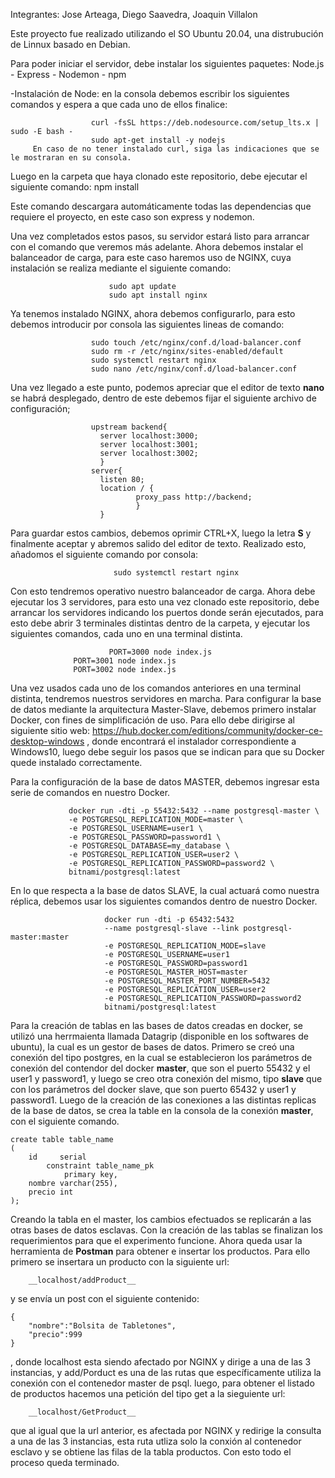 Integrantes: Jose Arteaga, Diego Saavedra, Joaquin  Villalon


Este proyecto fue realizado utilizando el SO Ubuntu 20.04, una distrubución de Linnux basado en Debian.

Para poder iniciar el servidor, debe instalar los siguientes paquetes: Node.js - Express - Nodemon - npm

-Instalación de Node: en la consola debemos escribir los siguientes comandos y espera a que cada uno de ellos finalice: 
        
                      curl -fsSL https://deb.nodesource.com/setup_lts.x | sudo -E bash -
                      sudo apt-get install -y nodejs
         En caso de no tener instalado curl, siga las indicaciones que se le mostraran en su consola.
         
Luego en la carpeta que haya clonado este repositorio, debe ejecutar el siguiente comando:
                      npm install
                      
Este comando descargara automáticamente todas las dependencias que requiere el proyecto, en este caso son express y nodemon.

Una vez completados estos pasos, su servidor estará listo para arrancar con el comando que veremos más adelante.
Ahora debemos instalar el balanceador de carga, para este caso haremos uso de NGINX, cuya instalación se realiza mediante el siguiente comando:
```
                      sudo apt update
                      sudo apt install nginx
````
                      
Ya tenemos instalado NGINX, ahora debemos configurarlo, para esto debemos introducir por consola las siguientes lineas de comando:
            
                      sudo touch /etc/nginx/conf.d/load-balancer.conf
                      sudo rm -r /etc/nginx/sites-enabled/default
                      sudo systemctl restart nginx
                      sudo nano /etc/nginx/conf.d/load-balancer.conf
          
Una vez llegado a este punto, podemos apreciar que el editor de texto __nano__ se habrá desplegado, dentro de este debemos fijar el siguiente archivo de configuración;
                        
                      upstream backend{
                        server localhost:3000;
                        server localhost:3001;
                        server localhost:3002;
                        }
                      server{
                        listen 80;
                        location / {
                                proxy_pass http://backend;
                                }
                        }
                     
                      
Para guardar estos cambios, debemos oprimir CTRL+X, luego la letra __S__ y finalmente aceptar y abremos salido del editor de texto. Realizado esto, añadomos el siguiente comando por consola:
```
                       sudo systemctl restart nginx
```

Con esto tendremos operativo nuestro balanceador de carga.
Ahora debe ejecutar los 3 servidores, para esto una vez clonado este repositorio, debe arrancar los servidores indicando los puertos donde serán ejecutados, para esto debe abrir 3 terminales distintas dentro de la carpeta, y ejecutar los siguientes comandos, cada uno en una terminal distinta.
``` 
                      PORT=3000 node index.js
		      PORT=3001 node index.js
		      PORT=3002 node index.js
```

Una vez usados cada uno de los comandos anteriores en una terminal distinta, tendremos nuestros servidores en marcha.
Para configurar la base de datos mediante la arquitectura Master-Slave, debemos primero instalar Docker, con fines de simplificación de uso.
Para ello debe dirigirse al siguiente sitio web: https://hub.docker.com/editions/community/docker-ce-desktop-windows , donde encontrará el instalador correspondiente a Windows10, luego debe seguir los pasos que se indican para que su Docker quede instalado correctamente.

Para la configuración de la base de datos MASTER, debemos ingresar esta serie de comandos en nuestro Docker.

```
		     docker run -dti -p 55432:5432 --name postgresql-master \
  		     -e POSTGRESQL_REPLICATION_MODE=master \
 		     -e POSTGRESQL_USERNAME=user1 \
 		     -e POSTGRESQL_PASSWORD=password1 \
 		     -e POSTGRESQL_DATABASE=my_database \
 		     -e POSTGRESQL_REPLICATION_USER=user2 \
 		     -e POSTGRESQL_REPLICATION_PASSWORD=password2 \
 		     bitnami/postgresql:latest     
```
          
En lo que respecta a la base de datos SLAVE, la cual actuará como nuestra réplica, debemos usar los siguientes comandos dentro de nuestro Docker.

```
                     docker run -dti -p 65432:5432
                     --name postgresql-slave --link postgresql-master:master
                     -e POSTGRESQL_REPLICATION_MODE=slave
                     -e POSTGRESQL_USERNAME=user1
                     -e POSTGRESQL_PASSWORD=password1
                     -e POSTGRESQL_MASTER_HOST=master
                     -e POSTGRESQL_MASTER_PORT_NUMBER=5432
                     -e POSTGRESQL_REPLICATION_USER=user2
                     -e POSTGRESQL_REPLICATION_PASSWORD=password2
                     bitnami/postgresql:latest

```
Para la creación de tablas en las bases de datos creadas en docker, se utilizó una herrmaienta llamada Datagrip (disponible en los softwares de ubuntu), la cual es un gestor de bases de datos. Primero se creó una conexión del tipo postgres, en la cual se establecieron los parámetros de conexión del contendor del docker __master__, que son el puerto 55432 y el user1 y password1, y luego se creo otra conexión del mismo, tipo __slave__ que con los parámetros del docker slave, que son puerto 65432 y user1 y password1. 
Luego de la creación de las conexiones a las distintas replicas de la base de datos, se crea la table en la consola de la conexión __master__, con el siguiente comando.

```
create table table_name
(
    id     serial
        constraint table_name_pk
            primary key,
    nombre varchar(255),
    precio int
);
```
Creando la tabla en el master, los cambios efectuados se replicarán a las otras bases de datos esclavas.
Con la creación de las tablas se finalizan los requerimientos para que el experimento funcione. Ahora queda usar la herramienta de __Postman__ para obtener e insertar los productos. Para ello primero se insertara un producto con la siguiente url:

		__localhost/addProduct__
y se envía un post con el siguiente contenido:
```
{
    "nombre":"Bolsita de Tabletones",
    "precio":999
} 
```
, donde localhost esta siendo afectado por NGINX y dirige a una  de las 3 instancias, y add/Porduct es una de las rutas que específicamente utiliza la conexión con el contenedor master de psql. luego, para obtener el listado de productos hacemos una petición del tipo get a la sieguiente url:

		__localhost/GetProduct__
		
que al igual que la url anterior, es afectada por NGINX y redirige la consulta a una de las 3 instancias, esta ruta utliza solo la conxión al contenedor esclavo
y se obtiene las filas de la tabla productos. Con esto todo el proceso queda terminado.
